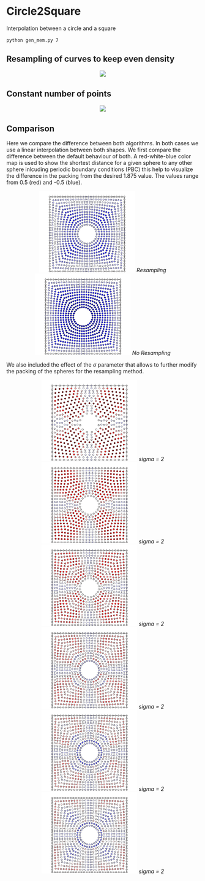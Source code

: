 # Circle2Square

Interpolation between a circle and a square

```
python gen_mem.py 7
```

## Resampling of curves to keep even density

<p align="center">
  <img width="500" src="images/dens.gif">
</p>

## Constant number of points

<p align="center">
  <img width="500" src="images/dots.gif">
</p>

## Comparison

Here we compare the difference between both algorithms. In both cases we use a linear interpolation between both shapes. We first compare the difference between the default behaviour of both. A red-white-blue color map is used to show the shortest distance for a given sphere to any other sphere inlcuding periodic boundary conditions (PBC) this help to visualize the difference in the packing from the desired 1.875 value. The values range from 0.5 (red) and -0.5 (blue).



<p align="center">
  <img width="250" src="images/dens_default.png">
  <em>Resampling</em>
  <img width="250" src="images/dots.png">
  <em>No Resampling</em>
</p>

We also included the effect of the $\sigma$ parameter that allows to further modify the packing of the spheres for the resampling method. 

<p align="center">
  <img width="250" src="images/dens_mod_2.png">
  <em>sigma = 2</em>
  <img width="250" src="images/dens_mod_4.png">
  <em>sigma = 2</em>
  <img width="250" src="images/dens_mod_6.png">
  <em>sigma = 2</em>
  <img width="250" src="images/dens_mod_8.png">
  <em>sigma = 2</em>
  <img width="250" src="images/dens_mod_10.png">
  <em>sigma = 2</em>
  <img width="250" src="images/dens_mod_12.png">
  <em>sigma = 2</em>
</p>
